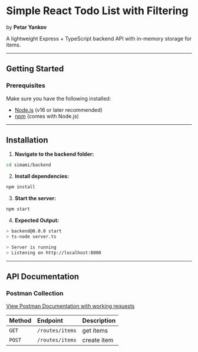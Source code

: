 # Simple React Todo List with Filtering

by **Petar Yankov**

A lightweight Express + TypeScript backend API with in-memory storage for items.

---

## Getting Started

### Prerequisites

Make sure you have the following installed:

- [Node.js](https://nodejs.org/) (v16 or later recommended)
- [npm](https://www.npmjs.com/) (comes with Node.js)

---

## Installation

1. **Navigate to the backend folder:**

```bash
cd simami/backend
```

2. **Install dependencies:**

```bash
npm install
```

3. **Start the server:**

```bash
npm start
```

4. **Expected Output:**

```bash
> backend@0.0.0 start
> ts-node server.ts

> Server is running
> Listening on http://localhost:8000
```

---

## API Documentation

### Postman Collection

[View Postman Documentation with working requests](https://www.postman.com/galactic-escape-205994/workspace/new-team-workspace/collection/31467064-4e272c54-bf75-419c-9344-18512f2ddd6e?action=share&creator=31467064&active-environment=31467064-0d78c08b-6f76-424e-b21c-ceba3d682099)

| Method | Endpoint        | Description |
| :----- | :-------------- | :---------- |
| `GET`  | `/routes/items` | get items   |
| `POST` | `/routes/items` | create item |
